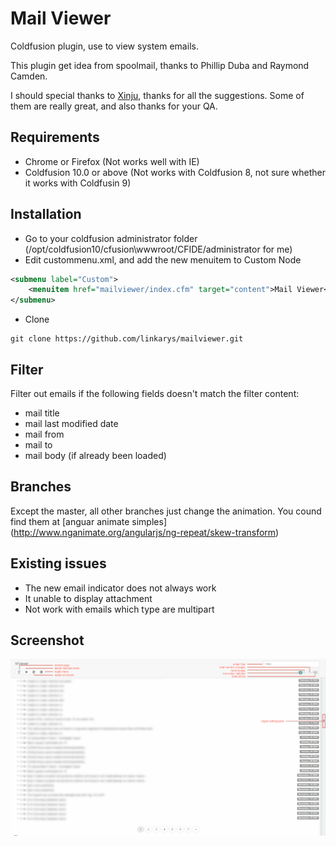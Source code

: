 Mail Viewer
==========

Coldfusion plugin, use to view system emails.

This plugin get idea from spoolmail, thanks to Phillip Duba and Raymond Camden.

I should special thanks to [Xinju](https://github.com/xinju), thanks for all the suggestions. Some of them are really great, and also thanks for your QA.

## Requirements
- Chrome or Firefox (Not works well with IE)
- Coldfusion 10.0 or above (Not works with Coldfusion 8, not sure whether it works with Coldfusin 9)

## Installation
* Go to your coldfusion administrator folder (/opt/coldfusion10/cfusion\wwwroot/CFIDE/administrator for me)
* Edit custommenu.xml, and add the new menuitem to Custom Node
```xml
<submenu label="Custom">
	<menuitem href="mailviewer/index.cfm" target="content">Mail Viewer</menuitem>
</submenu>
```
* Clone
```git
git clone https://github.com/linkarys/mailviewer.git
```

## Filter
Filter out emails if the following fields doesn't match the filter content:
- mail title
- mail last modified date
- mail from
- mail to
- mail body (if already been loaded)

## Branches
Except the master, all other branches just change the animation. You cound find them at [anguar animate simples] (http://www.nganimate.org/angularjs/ng-repeat/skew-transform)

## Existing issues
- The new email indicator does not always work
- It unable to display attachment
- Not work with emails which type are multipart


## Screenshot
[![Screenshot](https://raw.githubusercontent.com/linkarys/img/master/MailViewer/main.png)](https://raw.githubusercontent.com/linkarys/img/master/MailViewer/main.png)

